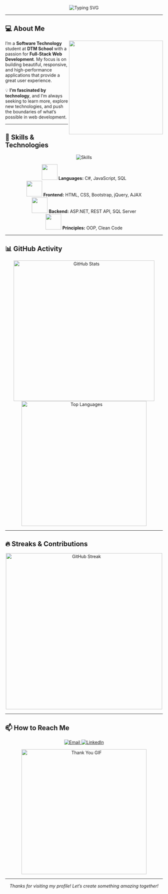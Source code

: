 <!-- Header animation with adjusted width -->
<p align="center">
  <img src="https://readme-typing-svg.demolab.com?font=Fira+Code&size=30&duration=3000&pause=500&color=26A5DB&center=true&vCenter=true&width=750&lines=Hi+there+👋%2C+I'm+Pham+Phu+Dat;Software+Technology+Student;ASP.NEt+Developer;Tech+Enthusiast" alt="Typing SVG">
</p>



---

## 💻 About Me

<img align="right" src="https://media.giphy.com/media/f3iwJFOVOwuy7K6FFw/giphy.gif" width="300"/>

I’m a **Software Technology** student at **DTM School** with a passion for **Full-Stack Web Development**. My focus is on building beautiful, responsive, and high-performance applications that provide a great user experience.

💡 **I’m fascinated by technology**, and I’m always seeking to learn more, explore new technologies, and push the boundaries of what’s possible in web development.

---

## 🔧 Skills & Technologies

<p align="center">
  <img src="https://skillicons.dev/icons?i=html,css,js,bootstrap,jquery,ajax,cs,aspnet,sql,git,github,azure" alt="Skills"/>
</p>

<p align="center">
  <img src="https://user-images.githubusercontent.com/20955511/199138068-0a7b7b75-a024-4f00-803f-30a19e4d1e8f.gif" width="50">
  <strong>Languages:</strong> C#, JavaScript, SQL <br/>
  <img src="https://user-images.githubusercontent.com/20955511/199138068-0a7b7b75-a024-4f00-803f-30a19e4d1e8f.gif" width="50">
  <strong>Frontend:</strong> HTML, CSS, Bootstrap, jQuery, AJAX <br/>
  <img src="https://user-images.githubusercontent.com/20955511/199138068-0a7b7b75-a024-4f00-803f-30a19e4d1e8f.gif" width="50">
  <strong>Backend:</strong> ASP.NET, REST API, SQL Server <br/>
  <img src="https://user-images.githubusercontent.com/20955511/199138068-0a7b7b75-a024-4f00-803f-30a19e4d1e8f.gif" width="50">
  <strong>Principles:</strong> OOP, Clean Code <br/>
</p>

---

## 📊 GitHub Activity

<!-- GitHub Stats with Custom Theme -->
<p align="center">
  <img src="https://github-readme-stats.vercel.app/api?username=taduhp2002&show_icons=true&theme=radical&hide_border=true" alt="GitHub Stats" width="450"/>
  <img src="https://github-readme-stats.vercel.app/api/top-langs/?username=taduhp2002&layout=compact&theme=radical&hide_border=true" alt="Top Languages" width="400"/>
</p>

---

## 🔥 Streaks & Contributions

<p align="center">
  <img src="https://streak-stats.demolab.com?user=taduhp2002&theme=radical&hide_border=true" alt="GitHub Streak" width="500"/>
</p>

---



## 📫 How to Reach Me

<p align="center">
  <a href="mailto:your.email@example.com">
    <img src="https://img.shields.io/badge/Email-D14836?style=for-the-badge&logo=gmail&logoColor=white" alt="Email"/>
  </a>
  <a href="https://linkedin.com/in/your-linkedin">
    <img src="https://img.shields.io/badge/LinkedIn-0077B5?style=for-the-badge&logo=linkedin&logoColor=white" alt="LinkedIn"/>
  </a>
</p>

<p align="center">
  <img src="https://media.giphy.com/media/26BROrSHlmyzzHf3i/giphy.gif" width="400" alt="Thank You GIF">
</p>

---

<p align="center"><em>Thanks for visiting my profile! Let’s create something amazing together!</em></p>
